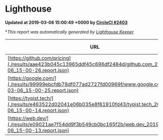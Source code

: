 
# Lighthouse

**Updated at 2019-03-06 15:00:49 +0000 by [CircleCI #2403](https://circleci.com/gh/ItinerisLtd/lighthouse-keeper-example/2403)**

**This report was automatically generated by [Lighthouse Keeper](https://github.com/itinerisltd/lighthouse-keeper)*

| URL | Performance | Accessibility | Best Practices | SEO | PWA | Updated At |
| --- | --- | --- | --- | --- | --- | --- |
| [https://github.com/pricing](./results/aae423b045c13965ddf45c696df2484d/github.com_2019-03-06_15-00-26.report.json) | 0.8 | 0.89 | 0.93 | 0.9 | 0.58 | 2019-03-06T15:00:26.213Z |
| [https://google.com/](./results/99999ebcfdb78df077ad2727fd00969f/www.google.com_2019-03-06_15-00-25.report.json) | 0.95 | 0.71 | 0.93 | 0.8 | 0.58 | 2019-03-06T15:00:25.365Z |
| [https://typist.tech/](./results/e463522d02041e06b035e8f61910fd43/typist.tech_2019-03-06_15-00-14.report.json) | 1 |  |  |  |  | 2019-03-06T15:00:14.991Z |
| [https://web.dev/](./results/e09021ae7f54dd9f3b549cb0bc165f2b/web.dev_2019-03-06_15-00-13.report.json) | 0.97 | 0.93 | 1 | 0.91 | 1 | 2019-03-06T15:00:13.823Z |
